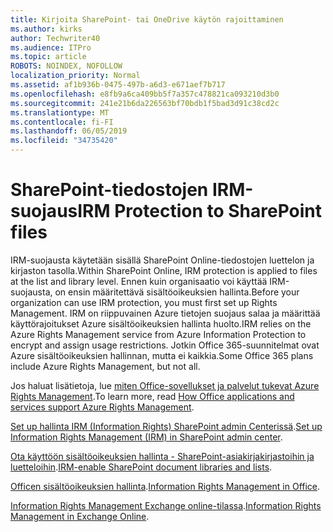 ```yaml
---
title: Kirjoita SharePoint- tai OneDrive käytön rajoittaminen
ms.author: kirks
author: Techwriter40
ms.audience: ITPro
ms.topic: article
ROBOTS: NOINDEX, NOFOLLOW
localization_priority: Normal
ms.assetid: af1b936b-0475-497b-a6d3-e671aef7b717
ms.openlocfilehash: e8fb9a6ca409bb5f7a357c478821ca093210d3b0
ms.sourcegitcommit: 241e21b6da226563bf70bdb1f5bad3d91c38cd2c
ms.translationtype: MT
ms.contentlocale: fi-FI
ms.lasthandoff: 06/05/2019
ms.locfileid: "34735420"
---
```

# <a name="irm-protection-to-sharepoint-files"></a><span data-ttu-id="82128-102">SharePoint-tiedostojen IRM-suojaus</span><span class="sxs-lookup"><span data-stu-id="82128-102">IRM Protection to SharePoint files</span></span>


<span data-ttu-id="82128-103">IRM-suojausta käytetään sisällä SharePoint Online-tiedostojen luettelon ja kirjaston tasolla.</span><span class="sxs-lookup"><span data-stu-id="82128-103">Within SharePoint Online, IRM protection is applied to files at the list and library level.</span></span> <span data-ttu-id="82128-104">Ennen kuin organisaatio voi käyttää IRM-suojausta, on ensin määritettävä sisältöoikeuksien hallinta.</span><span class="sxs-lookup"><span data-stu-id="82128-104">Before your organization can use IRM protection, you must first set up Rights Management.</span></span> <span data-ttu-id="82128-105">IRM on riippuvainen Azure tietojen suojaus salaa ja määrittää käyttörajoitukset Azure sisältöoikeuksien hallinta huolto.</span><span class="sxs-lookup"><span data-stu-id="82128-105">IRM relies on the Azure Rights Management service from Azure Information Protection to encrypt and assign usage restrictions.</span></span> <span data-ttu-id="82128-106">Jotkin Office 365-suunnitelmat ovat Azure sisältöoikeuksien hallinnan, mutta ei kaikkia.</span><span class="sxs-lookup"><span data-stu-id="82128-106">Some Office 365 plans include Azure Rights Management, but not all.</span></span> 

<span data-ttu-id="82128-107">Jos haluat lisätietoja, lue [miten Office-sovellukset ja palvelut tukevat Azure Rights Management](https://docs.microsoft.com/azure/information-protection/understand-explore/office-apps-services-support).</span><span class="sxs-lookup"><span data-stu-id="82128-107">To learn more, read [How Office applications and services support Azure Rights Management](https://docs.microsoft.com/azure/information-protection/understand-explore/office-apps-services-support).</span></span>

<span data-ttu-id="82128-108">[Set up hallinta IRM (Information Rights) SharePoint admin Centerissä](https://docs.microsoft.com/en-us/office365/securitycompliance/set-up-irm-in-sp-admin-center).</span><span class="sxs-lookup"><span data-stu-id="82128-108">[Set up Information Rights Management (IRM) in SharePoint admin center](https://docs.microsoft.com/en-us/office365/securitycompliance/set-up-irm-in-sp-admin-center).</span></span>

<span data-ttu-id="82128-109">[Ota käyttöön sisältöoikeuksien hallinta - SharePoint-asiakirjakirjastoihin ja luetteloihin](https://docs.microsoft.com/en-us/office365/securitycompliance/set-up-irm-in-sp-admin-center#irm-enable-sharepoint-document-libraries-and-lists).</span><span class="sxs-lookup"><span data-stu-id="82128-109">[IRM-enable SharePoint document libraries and lists](https://docs.microsoft.com/en-us/office365/securitycompliance/set-up-irm-in-sp-admin-center#irm-enable-sharepoint-document-libraries-and-lists).</span></span>

<span data-ttu-id="82128-110">[Officen sisältöoikeuksien hallinta](https://support.office.com/en-US/Article/Information-Rights-Management-in-Office-c7a70797-6b1e-493f-acf7-92a39b85e30c).</span><span class="sxs-lookup"><span data-stu-id="82128-110">[Information Rights Management in Office](https://support.office.com/en-US/Article/Information-Rights-Management-in-Office-c7a70797-6b1e-493f-acf7-92a39b85e30c).</span></span>

<span data-ttu-id="82128-111">[Information Rights Management Exchange online-tilassa](https://docs.microsoft.com/en-us/office365/SecurityCompliance/information-rights-management-in-exchange-online).</span><span class="sxs-lookup"><span data-stu-id="82128-111">[Information Rights Management in Exchange Online](https://docs.microsoft.com/en-us/office365/SecurityCompliance/information-rights-management-in-exchange-online).</span></span>


